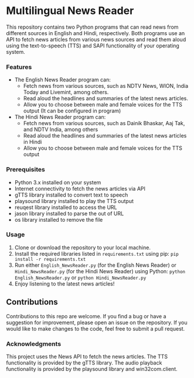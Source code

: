 # Multilingual News Reader
This repository contains two Python programs that can read news from different sources in English and Hindi, respectively. Both programs use an API to fetch news articles from various news sources and read them aloud using the text-to-speech (TTS) and SAPI functionality of your operating system.

### Features
- The English News Reader program can:
  - Fetch news from various sources, such as NDTV News, WION, India Today and Livemint, among others.
  - Read aloud the headlines and summaries of the latest news articles.
  - Allow you to choose between male and female voices for the TTS output (It can be configured in program)
- The Hindi News Reader program can:
  - Fetch news from various sources, such as Dainik Bhaskar, Aaj Tak, and NDTV India, among others
  - Read aloud the headlines and summaries of the latest news articles in Hindi
  - Allow you to choose between male and female voices for the TTS output

### Prerequisites
- Python 3.x installed on your system
- Internet connectivity to fetch the news articles via API
- gTTS library installed to convert text to speech
- playsound library installed to play the TTS output
- reuqest library installed to access the URL
- jason library installed to parse the out of URL
- os library installed to remove the file

### Usage
1. Clone or download the repository to your local machine.
2. Install the required libraries listed in `requirements.txt` using pip: `pip install -r requirements.txt`
3. Run either `English_NewsReader.py` (for the English News Reader) or `Hindi_NewsReader.py` (for the Hindi News Reader) using Python: `python English_NewsReader.py` or `python Hindi_NewsReader.py`
5. Enjoy listening to the latest news articles!

## Contributions
Contributions to this repo are welcome. If you find a bug or have a suggestion for improvement, please open an issue on the repository. If you would like to make changes to the code, feel free to submit a pull request.

### Acknowledgments
This project uses the News API to fetch the news articles.
The TTS functionality is provided by the gTTS library.
The audio playback functionality is provided by the playsound library and win32com.client.
